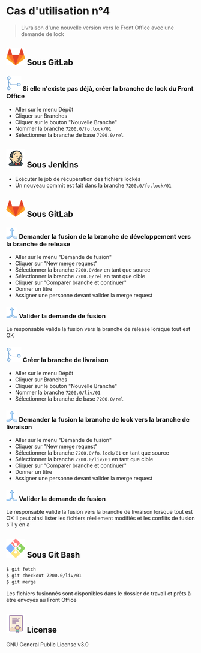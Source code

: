 # Cas d'utilisation n°4

> Livraison d'une nouvelle version vers le Front Office avec une demande de lock

## ![](https://github.com/HIMBER/FormationGit/blob/master/Private/Images/GitLab.png) Sous GitLab

### ![](https://github.com/HIMBER/FormationGit/blob/master/Private/Images/MergeS.png) Si elle n'existe pas déjà, créer la branche de lock du Front Office
- Aller sur le menu Dépôt
- Cliquer sur Branches
- Cliquer sur le bouton "Nouvelle Branche"
- Nommer la branche `7200.0/fo.lock/01`
- Sélectionner la branche de base `7200.0/rel`

## ![](https://github.com/HIMBER/FormationGit/blob/master/Private/Images/Jenkins.png) Sous Jenkins
- Exécuter le job de récupération des fichiers lockés
- Un nouveau commit est fait dans la branche `7200.0/fo.lock/01`

## ![](https://github.com/HIMBER/FormationGit/blob/master/Private/Images/GitLab.png) Sous GitLab

### ![](https://github.com/HIMBER/FormationGit/blob/master/Private/Images/Fusion.png) Demander la fusion de la branche de développement vers la branche de release
- Aller sur le menu "Demande de fusion"
- Cliquer sur "New merge request"
- Sélectionner la branche `7200.0/dev` en tant que source
- Sélectionner la branche `7200.0/rel` en tant que cible
- Cliquer sur "Comparer branche et continuer"
- Donner un titre
- Assigner une personne devant valider la merge request

### ![](https://github.com/HIMBER/FormationGit/blob/master/Private/Images/Fusion.png) Valider la demande de fusion
Le responsable valide la fusion vers la branche de release lorsque tout est OK

### ![](https://github.com/HIMBER/FormationGit/blob/master/Private/Images/MergeS.png) Créer la branche de livraison
- Aller sur le menu Dépôt
- Cliquer sur Branches
- Cliquer sur le bouton "Nouvelle Branche"
- Nommer la branche `7200.0/liv/01`
- Sélectionner la branche de base `7200.0/rel`

### ![](https://github.com/HIMBER/FormationGit/blob/master/Private/Images/Fusion.png) Demander la fusion la branche de lock vers la branche de livraison
- Aller sur le menu "Demande de fusion"
- Cliquer sur "New merge request"
- Sélectionner la branche `7200.0/fo.lock/01` en tant que source
- Sélectionner la branche `7200.0/liv/01` en tant que cible
- Cliquer sur "Comparer branche et continuer"
- Donner un titre
- Assigner une personne devant valider la merge request

### ![](https://github.com/HIMBER/FormationGit/blob/master/Private/Images/Fusion.png) Valider la demande de fusion
Le responsable valide la fusion vers la branche de livraison lorsque tout est OK
Il peut ainsi lister les fichiers réellement modifiés et les conflits de fusion s'il y en a

## ![](https://github.com/HIMBER/FormationGit/blob/master/Private/Images/GitBash.png) Sous Git Bash
```sh
$ git fetch
$ git checkout 7200.0/liv/01
$ git merge
```

Les fichiers fusionnés sont disponibles dans le dossier de travail et prêts à être envoyés au Front Office

![](https://github.com/HIMBER/FormationGit/blob/master/Private/Images/Licence.png) License
----

GNU General Public License v3.0
